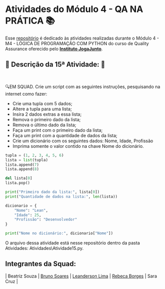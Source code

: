 # Atividades do Módulo 4 - QA NA PRÁTICA 📚

Esse [repositório](https://github.com/LeanDevLima/Squad02_M4) é dedicado às atividades realizadas durante o Módulo 4 - M4 - LÓGICA DE PROGRAMAÇÃO COM PYTHON do curso de Quality Assurance oferecido pelo [**Instituto JogaJunto**](https://www.jogajuntoinstituto.org/). 

## 🚀 Descrição da 15ª Atividade: 🌟
<br>


🔍EM SQUAD. Crie um script com as seguintes instruções, pesquisando na internet como fazer: 

- Crie uma tupla com 5 dados;
- Altere a tupla para uma lista;
- Insira 2 dados extras a essa lista;
- Remova o primeiro dado da lista;
- Remova o último dado da lista;
- Faça um print com o primeiro dado da lista;
- Faça um print com a quantidade de dados da lista;
- Crie um dicionário com os seguintes dados:
        Nome, Idade, Profissão
- Imprima somente o valor contido na chave Nome do dicionário.


```python
tupla = (1, 2, 3, 4, 5, 6)
lista = list(tupla)
lista.append(7)
lista.append(8)

del lista[0]
lista.pop()

print("Primeiro dado da lista:", lista[0])
print("Quantidade de dados na lista:", len(lista))

dicionario = {
    "Nome": "Lean",
    "Idade": 25,
    "Profissão": "Desenvolvedor"
}

print("Nome no dicionário:", dicionario["Nome"])

```

O arquivo dessa atividade está nesse repositório dentro da pasta Atividades: Atividades\Atividade15.py.


## Integrantes da Squad:

| Beatriz Souza  | [Bruno Soares](https://www.linkedin.com/in/bruno-soaresdev/)  | [Leanderson Lima](https://www.linkedin.com/in/leanderson-dias-de-lima/) | [Rebeca Borges](https://www.linkedin.com/in/rebecaborgess/) | Sara Cruz | 